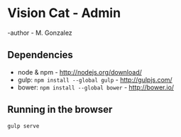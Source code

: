 # Vision Cat - Admin
-author - M. Gonzalez

## Dependencies
  - node & npm - http://nodejs.org/download/
  - gulp: `npm install --global gulp` - http://gulpjs.com/
  - bower: `npm install --global bower` - http://bower.io/
  
## Running in the browser
```sh
gulp serve
```